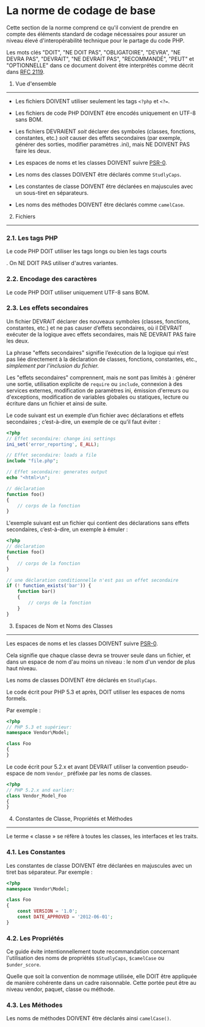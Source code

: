 La norme de codage de base
==========================

Cette section de la norme comprend ce qu'il convient de prendre en compte des
éléments standard de codage nécessaires pour assurer un niveau élevé
d'interopérabilité technique pour le partage du code PHP.

Les mots clés "DOIT", "NE DOIT PAS", "OBLIGATOIRE", "DEVRA", "NE DEVRA PAS",
"DEVRAIT", "NE DEVRAIT PAS", "RECOMMANDÉ", "PEUT" et "OPTIONNELLE" dans ce
document doivent être interprétés comme décrit dans [RFC 2119][].

[RFC 2119]: http://www.ietf.org/rfc/rfc2119.txt
[PSR-0]: https://github.com/lesmyrmidons/fig-standards/accepted/fr/PSR-0.md

1. Vue d'ensemble
-----------

- Les fichiers DOIVENT utiliser seulement les tags `<?php` et `<?=`.

- Les fichiers de code PHP DOIVENT être encodés uniquement en UTF-8 sans BOM.

- Les fichiers DEVRAIENT *soit* déclarer des symboles (classes, fonctions,
  constantes, etc.) *soit* causer des effets secondaires (par exemple, générer
  des sorties, modifier paramètres .ini), mais NE DOIVENT PAS faire les deux.

- Les espaces de noms et les classes DOIVENT suivre [PSR-0][].

- Les noms des classes DOIVENT être déclarés comme `StudlyCaps`.

- Les constantes de classe DOIVENT être déclarées en majuscules avec un
  sous-tiret en séparateurs.

- Les noms des méthodes DOIVENT être déclarés comme `camelCase`.

2. Fichiers
--------

### 2.1. Les tags PHP

Le code PHP DOIT utiliser les tags longs <?php ?> ou bien les tags courts
<?= ?>. On NE DOIT PAS utiliser d'autres variantes.

### 2.2. Encodage des caractères

Le code PHP DOIT utiliser uniquement UTF-8 sans BOM.

### 2.3. Les effets secondaires

Un fichier DEVRAIT déclarer des nouveaux symboles (classes, fonctions,
constantes, etc.) et ne pas causer d’effets secondaires, où il DEVRAIT exécuter
de la logique avec effets secondaires, mais NE DEVRAIT PAS faire les deux.

La phrase "effets secondaires" signifie l’exécution de la logique qui n’est pas
liée directement à la déclaration de classes, fonctions, constantes, etc.,
*simplement par l’inclusion du fichier.*

Les "effets secondaires" comprennent, mais ne sont pas limités à : générer une
sortie, utilisation explicite de `require` ou `include`, connexion à des
services externes, modification de paramètres ini, émission d'erreurs ou
d'exceptions, modification de variables globales ou statiques, lecture ou
écriture dans un fichier et ainsi de suite.

Le code suivant est un exemple d’un fichier avec déclarations et effets
secondaires ; c’est-à-dire, un exemple de ce qu’il faut éviter :

```php
<?php
// Effet secondaire: change ini settings
ini_set('error_reporting', E_ALL);

// Effet secondaire: loads a file
include "file.php";

// Effet secondaire: generates output
echo "<html>\n";

// déclaration
function foo()
{
    // corps de la fonction
}
```

L'exemple suivant est un fichier qui contient des déclarations sans
effets secondaires, c’est-à-dire, un exemple à émuler :

```php
<?php
// déclaration
function foo()
{
    // corps de la fonction
}

// une déclaration conditionnelle n'est pas un effet secondaire
if (! function_exists('bar')) {
    function bar()
    {
        // corps de la fonction
    }
}
```

3. Espaces de Nom et Noms des Classes
-------------------------------------

Les espaces de noms et les classes DOIVENT suivre [PSR-0][].

Cela signifie que chaque classe devra se trouver seule dans un fichier, et dans
un espace de nom d'au moins un niveau : le nom d'un vendor de plus haut niveau.

Les noms de classes DOIVENT être déclarés en `StudlyCaps`.

Le code écrit pour PHP 5.3 et après, DOIT utiliser les espaces de noms formels.

Par exemple :

```php
<?php
// PHP 5.3 et supérieur:
namespace Vendor\Model;

class Foo
{
}
```

Le code écrit pour 5.2.x et avant DEVRAIT utiliser la convention pseudo-espace
de nom `Vendor_` préfixée par les noms de classes.

```php
<?php
// PHP 5.2.x and earlier:
class Vendor_Model_Foo
{
}
```

4. Constantes de Classe, Propriétés et Méthodes
-------------------------------------------

Le terme « classe » se réfère à toutes les classes, les interfaces et les
traits.

### 4.1. Les Constantes

Les constantes de classe DOIVENT être déclarées en majuscules avec un tiret bas
séparateur.
Par exemple :

```php
<?php
namespace Vendor\Model;

class Foo
{
    const VERSION = '1.0';
    const DATE_APPROVED = '2012-06-01';
}
```

### 4.2. Les Propriétés

Ce guide évite intentionnellement toute recommandation concernant l'utilisation
des noms de propriétés `$StudlyCaps`, `$camelCase` ou `$under_score`.

Quelle que soit la convention de nommage utilisée, elle DOIT être appliquée de
manière cohérente dans un cadre raisonnable. Cette portée peut être au niveau
vendor, paquet, classe ou méthode.

### 4.3. Les Méthodes

Les noms de méthodes DOIVENT être déclarés ainsi `camelCase()`.

